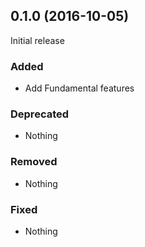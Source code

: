 ## 0.1.0 (2016-10-05)

Initial release

### Added

- Add Fundamental features

### Deprecated

- Nothing

### Removed

- Nothing

### Fixed

- Nothing
